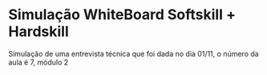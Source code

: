 # Simulação WhiteBoard Softskill + Hardskill 
Simulação de uma entrevista técnica que foi dada no dia 01/11, o número da aula é 7, módulo 2
 
